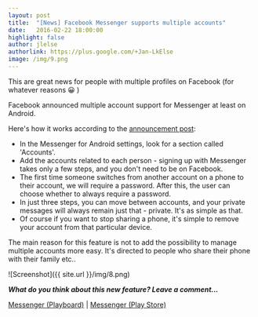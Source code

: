 ```yaml
---
layout: post
title:  "[News] Facebook Messenger supports multiple accounts"
date:   2016-02-22 18:00:00
highlight: false
author: jlelse
authorlink: https://plus.google.com/+Jan-LkElse
image: /img/9.png
---
```

This are great news for people with multiple profiles on Facebook (for whatever reasons  &#128512; )

Facebook announced multiple account support for Messenger at least on Android.

Here's how it works according to the [announcement post](https://www.facebook.com/messenger/photos/a.882538591865822.1073741828.602814669838217/897369740382707/):

* In the Messenger for Android settings, look for a section called 'Accounts'.
* Add the accounts related to each person - signing up with Messenger takes only a few steps, and you don't need to be on Facebook.
* The first time someone switches from another account on a phone to their account, we will require a password. After this, the user can choose whether to always require a password.
* In just three steps, you can move between accounts, and your private messages will always remain just that - private. It's as simple as that.
* Of course if you want to stop sharing a phone, it's simple to remove your account from that particular device.

The main reason for this feature is not to add the possibility to manage multiple accounts more easy. It's directed to people who share their phone with their family etc..

![Screenshot]({{ site.url }}/img/8.png)

***What do you think about this new feature? Leave a comment...***

<div class="pb-app-box" data-theme="light" data-lang="en"><a href="http://playboard.me/android/apps/com.facebook.orca">Messenger  (Playboard)</a> | <a href="https://play.google.com/store/apps/details?id=com.facebook.orca" rel="nofollow" target="_blank">Messenger (Play Store)</a></div>
<script type="text/javascript" src="//playboard.me/widgets/pb-app-box/1/pb_load_app_box.js"></script>